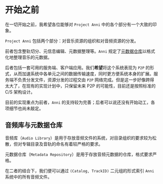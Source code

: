 # 开始之前

在一切开始之前，我希望各位能够对 `Project Anni` 中的各个部分有一个大致的印象。

`Project Anni` 包括两个部分：对音乐资源的组织和对音频资源的分发。

前者包含整轨切分、元信息编辑、元数据整理等。`Anni` 规定了[元数据仓库](../02.metadata-repository/00.readme.md)以格式化地整理音乐的元数据。

后者包括一套可用的服务端、客户端应用。我们**希望**将这个系统表现为 `P2P` 的形式，从而加速系统中各单元之间的数据传输速度，同时更方便系统本身的扩展。服务端不负责分发文件，资源分发的过程交由 `P2P` 网络完成。但是这一步好像跨得太大了，在现有的实现计划中，只保留未来 P2P 的可能性，目前还是按照标准的 C/S 架构设计。

目前的实现重点为前者，`Anni` 的支持较为完善；后者可以说还没有开始动工，各项细节也尚未敲定。

## 音频库与元数据仓库

音频库（`Audio Library`）是用于存放音频文件的系统，对目录组织的要求较为松散，但对专辑目录及音轨的命名有着较严格的要求。

元数据仓库（`Metadata Repository`）是用于存放音频元数据的仓库，格式要求严格。

在二者的结合下，我们便可以通过 `(Catalog, TrackID)` 二元组的形式索引 `Anni` 系统中的所有音频文件。
